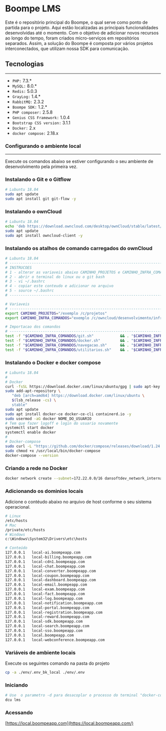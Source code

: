 # Boompe LMS
Este é o repositório principal do Boompe, o qual serve como ponto de partida para o projeto.
Aqui estão localizadas as principais funcionalidades desenvolvidas até o momento. 
Com o objetivo de adicionar novos recursos ao longo do tempo, foram criados micro-serviços em repositórios separados. 
Assim, a solução do Boompe é composta por vários projetos interconectados, que utilizam nossa SDK para comunicação.

## Tecnologias
---
- `PHP:` 7.3.*
- `MySQL:` 8.0.*
- `Redis:` 5.0.3
- `GrayLog:` 1.4.*
- `RabbitMQ:` 2.3.2
- `Boompe SDK:` 1.2.*
- `PHP composer:` 2.5.8
- `Genius CSS Framework:` 1.0.4
- `Bootstrap CSS version:` 3.1.1
- `Docker:` 2.x
- `docker compose:` 2.18.x

### Configurando o ambiente local
---
Execute os comandos abaixo se estiver configurando o seu ambiente de desenvolvimento pela primeira vez.

### Instalando o Git e o Gitflow
```bash
# Lubuntu 18.04
sudo apt update
sudo apt install git git-flow -y
```

### Instalando o ownCloud
```bash
# Lubuntu 18.04
echo 'deb https://download.owncloud.com/desktop/ownCloud/stable/latest/linux/Ubuntu_20.04/ /' | sudo tee -a /etc/apt/sources.list.d/owncloud.list
sudo apt update
sudo apt install owncloud-client -y
```

### Instalando os atalhos de comando carregados do ownCloud
```bash
# Lubuntu 18.04
# -----------------------------------------------------------------------------------------
# INSTRUCOES
# 1 - alterar as variaveis abaixo CAMINHO_PROJETOS e CAMINHO_INFRA_COMANDOS
# 2 - abrir o terminal do linux ou o git bash
# 3 - vi ~/.bashrc
# 4 - copiar este conteudo e adicionar no arquivo
# 5 - source ~/.bashrc
# -----------------------------------------------------------------------------------------

# Variaveis
# -----------------------------------------------------------------------------------------
export CAMINHO_PROJETOS="/exemplo /c/projetos"
export CAMINHO_INFRA_COMANDOS="exemplo /c/owncloud/desenvolvimento/infra/comandos"

# Importacao dos comandos
# -----------------------------------------------------------------------------------------
test -f "$CAMINHO_INFRA_COMANDOS/git.sh" 			&& . "$CAMINHO_INFRA_COMANDOS/git.sh"
test -f "$CAMINHO_INFRA_COMANDOS/docker.sh" 		&& . "$CAMINHO_INFRA_COMANDOS/docker.sh"
test -f "$CAMINHO_INFRA_COMANDOS/navegacao.sh" 		&& . "$CAMINHO_INFRA_COMANDOS/navegacao.sh"
test -f "$CAMINHO_INFRA_COMANDOS/utilitarios.sh" 	&& . "$CAMINHO_INFRA_COMANDOS/utilitarios.sh"

```

### Instalando o Docker e docker compose
```bash
# Lubuntu 18.04
#
# Docker
curl -fsSL https://download.docker.com/linux/ubuntu/gpg | sudo apt-key add -
sudo add-apt-repository \
   "deb [arch=amd64] https://download.docker.com/linux/ubuntu \
   $(lsb_release -cs) \
   stable"
sudo apt update
sudo apt install docker-ce docker-ce-cli containerd.io -y
sudo usermod -aG docker NOME_DO_USUARIO
# Tem que fazer logoff e login do usuario novamente
systemctl start docker
systemctl enable docker
#
# Docker-compose
sudo curl -L "https://github.com/docker/compose/releases/download/1.24.0/docker-compose-$(uname -s)-$(uname -m)" -o /usr/local/bin/docker-compose
sudo chmod +x /usr/local/bin/docker-compose
docker-compose --version
```

### Criando a rede no Docker
```bash
docker network create --subnet=172.22.0.0/16 dansoftdev_network_internal
```

### Adicionando os dominios locais
Adicione o contéudo abaixo no arquivo de host conforme o seu sistema operacional.
```bash
# Linux
/etc/hosts 
# Mac
/private/etc/hosts
# Windows
c:\Windows\System32\Drivers\etc\hosts
```

```bash
# Conteúdo
127.0.0.1   local-ai.boompeapp.com
127.0.0.1   local-billing.boompeapp.com
127.0.0.1   local-cdn1.boompeapp.com
127.0.0.1   local-chat.boompeapp.com
127.0.0.1   local-converter.boompeapp.com
127.0.0.1   local-coupon.boompeapp.com
127.0.0.1   local-dashboard.boompeapp.com
127.0.0.1   local-email.boompeapp.com
127.0.0.1   local-exam.boompeapp.com
127.0.0.1   local-fact.boompeapp.com
127.0.0.1   local-log.boompeapp.com
127.0.0.1   local-notification.boompeapp.com
127.0.0.1   local-portal.boompeapp.com
127.0.0.1   local-registration.boompeapp.com
127.0.0.1   local-reward.boompeapp.com
127.0.0.1   local-sdk.boompeapp.com
127.0.0.1   local-search.boompeapp.com
127.0.0.1   local-sso.boompeapp.com
127.0.0.1   local.boompeapp.com
127.0.0.1   local-webconference.boompeapp.com
```

### Variáveis de ambiente locais
Execute os seguintes comando na pasta do projeto
```bash
cp -a ./env/.env_bk_local ./env/.env
```

### Iniciando
```bash
# Use  o parametro -d para desacoplar o processo do terminal "docker-compose up -d"
dcu lms
```

### Acessando

[https://local.boompeapp.com](https://local.boompeapp.com/)